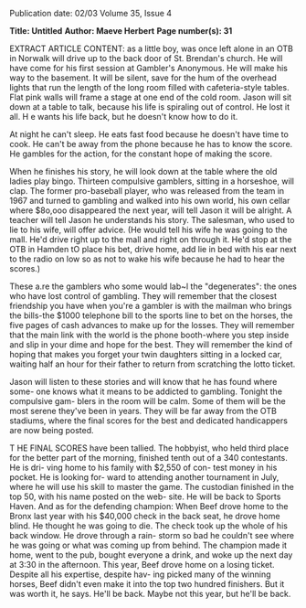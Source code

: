Publication date: 02/03
Volume 35, Issue 4

**Title:  Untitled**
**Author: Maeve Herbert**
**Page number(s): 31**

EXTRACT ARTICLE CONTENT:
as a little boy, was once left alone in an OTB 
in Norwalk will drive up to the back door 
of St. Brendan's church. He will have come 
for 
his 
first 
session 
at 
Gambler's 
Anonymous. He will make his way to the 
basement. It will be silent, save for the hum 
of the overhead lights that run the length of 
the long room filled with cafeteria-style 
tables. Flat pink walls will frame a stage at 
one end of the cold room. Jason will sit 
down at a table to talk, because his life is 
spiraling out of control. He lost it all. H e 
wants his life back, but he doesn't know 
how to do it. 

At night he can't sleep. He eats fast 
food because he doesn't have time to cook. 
He can't be away from the phone because 
he has to know the score. He gambles for 
the action, for the constant hope of making 
the score. 

When he finishes his story, he will 
look down at the table where the old 
ladies play bingo. Thirteen compulsive 
gamblers, sitting in a horseshoe, will 
clap. The former pro-baseball player, 
who was released from the team in 1967 
and turned to gambling and walked into 
his own world, his own cellar where 
$8o,ooo disappeared the next year, will 
tell Jason it will be alright. A teacher will 
tell Jason he understands his story. The 
salesman, who used to lie to his wife, will 
offer advice. (He would tell his wife he 
was going to the mall. He'd drive right 
up to the mall and right on through it. 
He'd stop at the OTB in Hamden tO place 
his bet, drive home, add lie in bed with 
his ear next to the radio on low so as not 
to wake his wife because he had to hear 
the scores.) 

These a.re the gamblers who some 
would lab~l the "degenerates": the ones 
who have lost control of gambling. They 
will remember that the closest friendship 
you have when you're a gambler is with 
the mailman who brings the bills-the 
$1000 telephone bill to the sports line to 
bet on the horses, the five pages of cash 
advances to make up for the losses. They 
will remember that the main link with 
the world is the phone booth-where 
you step inside and slip in your dime and 
hope for the best. They will remember 
the kind of hoping that makes you forget 
your twin daughters sitting in a locked 
car, waiting half an hour for their father 
to return from scratching the lotto ticket. 

Jason will listen to these stories and 
will know that he has found where some-
one knows what it means to be addicted to 
gambling. Tonight the compulsive gam-
blers in the room will be calm. Some of 
them will be the most serene they've been 
in years. They will be far away from the 
OTB stadiums, where the final scores for the 
best and dedicated handicappers are now 
being posted. 

T
HE FINAL SCORES have been tallied. 
The hobbyist, who held third place for 
the better part of the morning, finished 
tenth out of a 340 contestants. He is dri-
ving home to his family with $2,550 of con-
test money in his pocket. He is looking for-
ward to attending another tournament in 
July, where he will use his skill to master 
the game. The custodian finished in the 
top 50, with his name posted on the web-
site. He will be back to Sports Haven. And 
as for the defending champion: When Beef 
drove home to the Bronx last year with his 
$40,000 check in the back seat, he drove 
home blind. He thought he was going to 
die. The check took up the whole of his 
back window. He drove through a rain-
storm so bad he couldn't see where he was 
going or what was coming up from behind. 
The champion made it home, went to the 
pub, bought everyone a drink, and woke 
up the next day at 3:30 in the afternoon. 
This year, Beef drove home on a losing 
ticket. Despite all his expertise, despite hav-
ing picked many of the winning horses, 
Beef didn't even make it into the top two 
hundred finishers. But it was worth it, he 
says. He'll be back. Maybe not this year, 
but he'll be back.